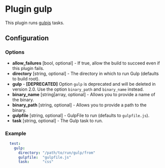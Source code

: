 Plugin gulp
===========

This plugin runs [gulpjs](https://gulpjs.com/) tasks.

Configuration
-------------

### Options

* **allow_failures** [bool, optional] - If true, allow the build to succeed even if this plugin fails.
* **directory** [string, optional] - The directory in which to run Gulp (defaults to build root).
* **gulp** - **[DEPRECATED]** Option `gulp` is deprecated and will be deleted in version 2.0. Use the option 
`binary_path` and `binary_name` instead.
* **binary_name** [string|array, optional] - Allows you to provide a name of the binary.
* **binary_path** [string, optional] - Allows you to provide a path to the binary.
* **gulpfile** [string, optional] - GulpFile to run (defaults to `gulpfile.js`).
* **task** [string, optional] - The Gulp task to run.

### Example

```yml
  test:
    gulp:
      directory: "/path/to/run/gulp/from"
      gulpfile:  "gulpfile.js"
      task:      "css"
```
